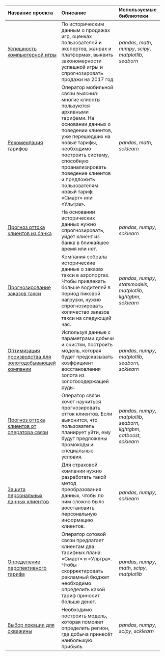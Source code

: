 | Название проекта | Описание | Используемые библиотеки | 
| :---------------------- | :---------------------- | :---------------------- |
| [Успешность компьютерной игры](https://github.com/Andrey-Sidortsov/yandex_practicum_repo/tree/main/%D0%A3%D1%81%D0%BF%D0%B5%D1%88%D0%BD%D0%BE%D1%81%D1%82%D1%8C%20%D0%BA%D0%BE%D0%BC%D0%BF%D1%8C%D1%8E%D1%82%D0%B5%D1%80%D0%BD%D0%BE%D0%B9%20%D0%B8%D0%B3%D1%80%D1%8B) | По историческим данным о продажах игр, оценках пользователей и экспертов, жанрах и платформах, выявить закономерности успешной игры и спрогнозировать продажи на 2017 год   | *pandas*, *math*, *numpy*, *scipy*, *matplotlib*, *seaborn* |
| [Рекомендация тарифов](https://github.com/Andrey-Sidortsov/yandex_practicum_repo/tree/main/%D0%A0%D0%B5%D0%BA%D0%BE%D0%BC%D0%B5%D0%BD%D0%B4%D0%B0%D1%86%D0%B8%D1%8F%20%D1%82%D0%B0%D1%80%D0%B8%D1%84%D0%BE%D0%B2) | Оператор мобильной связи выяснил: многие клиенты пользуются архивными тарифами. На основании данных о поведении клиентов, уже перешедших на новые тарифы, необходимо построить систему, способную проанализировать поведение клиентов и предложить пользователям новый тариф: «Смарт» или «Ультра». | *pandas*, *math*, *scklearn* |
| [Прогноз оттока клиентов из банка](https://github.com/Andrey-Sidortsov/yandex_practicum_repo/tree/main/%D0%9F%D1%80%D0%BE%D0%B3%D0%BD%D0%BE%D0%B7%20%D0%BE%D1%82%D1%82%D0%BE%D0%BA%D0%B0%20%D0%BA%D0%BB%D0%B8%D0%B5%D0%BD%D1%82%D0%BE%D0%B2%20%D0%B8%D0%B7%20%D0%B1%D0%B0%D0%BD%D0%BA%D0%B0) |На основании исторических данных нужно спрогнозировать, уйдёт клиент из банка в ближайшее время или нет.| *pandas*, *numpy*, *scklearn* |
| [Прогнозирование заказов такси](https://github.com/Andrey-Sidortsov/yandex_practicum_repo/tree/main/%D0%9F%D1%80%D0%BE%D0%B3%D0%BD%D0%BE%D0%B7%D0%B8%D1%80%D0%BE%D0%B2%D0%B0%D0%BD%D0%B8%D0%B5%20%D0%B7%D0%B0%D0%BA%D0%B0%D0%B7%D0%BE%D0%B2%20%D1%82%D0%B0%D0%BA%D1%81%D0%B8)|Компания собрала исторические данные о заказах такси в аэропортах. Чтобы привлекать больше водителей в период пиковой нагрузки, нужно спрогнозировать количество заказов такси на следующий час.| *pandas*, *numpy*, *statsmodels*, *matplotlib*, *lightgbm*, *scklearn* |
| [Оптимизация производства для золотодобывающей компании](https://github.com/Andrey-Sidortsov/yandex_practicum_repo/tree/main/%D0%9E%D0%BF%D1%82%D0%B8%D0%BC%D0%B8%D0%B7%D0%B0%D1%86%D0%B8%D1%8F%20%D0%BF%D1%80%D0%BE%D0%B8%D0%B7%D0%B2%D0%BE%D0%B4%D1%81%D1%82%D0%B2%D0%B0%20%D0%B4%D0%BB%D1%8F%20%D0%B7%D0%BE%D0%BB%D0%BE%D1%82%D0%BE%D0%B4%D0%BE%D0%B1%D1%8B%D0%B2%D0%B0%D1%8E%D1%89%D0%B5%D0%B9%20%D0%BA%D0%BE%D0%BC%D0%BF%D0%B0%D0%BD%D0%B8%D0%B8)|Используя данные с параметрами добычи и очистки, построить модель, которая будет предсказывать коэффициент восстановления золота из золотосодержащей руды.| *pandas*, *numpy*, *matplotlib*, *seaborn*, *scklearn* |
| [Прогноз оттока клиентов от оператора связи](https://github.com/Andrey-Sidortsov/yandex_practicum_repo/tree/main/%D0%9F%D1%80%D0%BE%D0%B3%D0%BD%D0%BE%D0%B7%20%D0%BE%D1%82%D1%82%D0%BE%D0%BA%D0%B0%20%D0%BA%D0%BB%D0%B8%D0%B5%D0%BD%D1%82%D0%BE%D0%B2%20%D0%BE%D1%82%20%D0%BE%D0%BF%D0%B5%D1%80%D0%B0%D1%82%D0%BE%D1%80%D0%B0%20%D1%81%D0%B2%D1%8F%D0%B7%D0%B8)|Оператор связи хочет научиться прогнозировать отток клиентов. Если выяснится, что пользователь планирует уйти, ему будут предложены промокоды и специальные условия.| *pandas*, *numpy*, *matplotlib*, *seaborn*, *lightgbm*, *catboost*, *scklearn* |
| [Защита персональных данных клиентов](https://github.com/Andrey-Sidortsov/yandex_practicum_repo/tree/main/%D0%97%D0%B0%D1%89%D0%B8%D1%82%D0%B0%20%D0%BF%D0%B5%D1%80%D1%81%D0%BE%D0%BD%D0%B0%D0%BB%D1%8C%D0%BD%D1%8B%D1%85%20%D0%B4%D0%B0%D0%BD%D0%BD%D1%8B%D1%85%20%D0%BA%D0%BB%D0%B8%D0%B5%D0%BD%D1%82%D0%BE%D0%B2)|Для страховой компании нужно разработать такой метод преобразования данных, чтобы по ним сложно было восстановить персональную информацию клиентов.| *pandas*, *numpy*, *scklearn* |
| [Определение перспективного тарифа](https://github.com/Andrey-Sidortsov/yandex_practicum_repo/tree/main/%D0%9E%D0%BF%D1%80%D0%B5%D0%B4%D0%B5%D0%BB%D0%B5%D0%BD%D0%B8%D0%B5%20%D0%BF%D0%B5%D1%80%D1%81%D0%BF%D0%B5%D0%BA%D1%82%D0%B8%D0%B2%D0%BD%D0%BE%D0%B3%D0%BE%20%D1%82%D0%B0%D1%80%D0%B8%D1%84%D0%B0)|Оператор сотовой связи предлагает клиентам два тарифных плана: «Смарт» и «Ультра». Чтобы скорректировать рекламный бюджет необходимо определить какой тариф приносит больше денег.| *pandas*, *numpy*, *math*, *scipy*, *matplotlib* |
| [Выбор локации для скважины](https://github.com/Andrey-Sidortsov/yandex_practicum_repo/tree/main/%D0%92%D1%8B%D0%B1%D0%BE%D1%80%20%D0%BB%D0%BE%D0%BA%D0%B0%D1%86%D0%B8%D0%B8%20%D0%B4%D0%BB%D1%8F%20%D1%81%D0%BA%D0%B2%D0%B0%D0%B6%D0%B8%D0%BD%D1%8B)|Необходимо построить модель, которая поможет определить регион, где добыча принесёт наибольшую прибыль. | *pandas*, *numpy*, *scipy*, *scklearn* |
